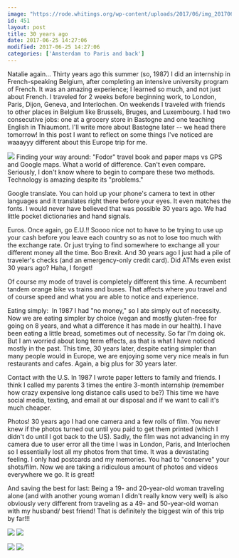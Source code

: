 ```yaml
---
image: "https://rode.whitings.org/wp-content/uploads/2017/06/img_20170625_164356667-1.jpg/img_20170625_164356667-1.jpg"
id: 451
layout: post
title: 30 years ago
date: 2017-06-25 14:27:06
modified: 2017-06-25 14:27:06
categories: ['Amsterdam to Paris and back']
---
```



Natalie again... Thirty years ago this summer (so, 1987) I did an internship in French-speaking Belgium, after completing an intensive university program of French. It was an amazing experience; I learned so much, and not just about French. I traveled for 2 weeks before beginning work, to London, Paris, Dijon, Geneva, and Interlochen. On weekends I traveled with friends to other places in Belgium like Brussels, Bruges, and Luxembourg. I had two consecutive jobs: one at a grocery store in Bastogne and one teaching English in Thiaumont. I'll write more about Bastogne later -- we head there tomorrow!
In this post I want to reflect on some things I've noticed are waaayyy different about this Europe trip for me.

[![](https://whitingpt.files.wordpress.com/2017/06/screenshot_20170625-21193631.png)](https://whitingpt.files.wordpress.com/2017/06/screenshot_20170625-21193631.png)
Finding your way around: "Fodor" travel book and paper maps vs GPS and Google maps. What a world of difference. Can't even compare. Seriously, I don't know where to begin to compare these two methods. Technology is amazing despite its "problems."

Google translate. You can hold up your phone's camera to text in other languages and it translates right there before your eyes. It even matches the fonts. I would never have believed that was possible 30 years ago. We had little pocket dictionaries and hand signals.

Euros. Once again, go E.U.!! Soooo nice not to have to be trying to use up your cash before you leave each country so as not to lose too much with the exchange rate. Or just trying to find somewhere to exchange all your different money all the time. Boo Brexit. And 30 years ago I just had a pile of traveler's checks (and an emergency-only credit card). Did ATMs even exist 30 years ago? Haha, I forget!

Of course my mode of travel is completely different this time. A recumbent tandem orange bike vs trains and buses. That affects where you travel and of course speed and what you are able to notice and experience.

Eating simply:  In 1987 I had "no money," so I ate simply out of necessity. Now we are eating simpler by choice (vegan and mostly gluten-free for going on 8 years, and what a difference it has made in our health). I have been eating a little bread, sometimes out of necessity. So far I'm doing ok. But I am worried about long term effects, as that is what I have noticed mostly in the past. This time, 30 years later, despite eating simpler than many people would in Europe, we are enjoying some very nice meals in fun restaurants and cafes. Again, a big plus for 30 years later.

Contact with the U.S. In 1987 I wrote paper letters to family and friends. I think I called my parents 3 times the entire 3-month internship (remember how crazy expensive long distance calls used to be?) This time we have social media, texting, and email at our disposal and if we want to call it's much cheaper.

Photos! 30 years ago I had one camera and a few rolls of film. You never knew if the photos turned out until you paid to get them printed (which I didn't do until I got back to the US). Sadly, the film was not advancing in my camera due to user error all the time I was in London, Paris, and Interlochen so I essentially lost all my photos from that time. It was a devastating feeling. I only had postcards and my memories. You had to "conserve" your shots/film. Now we are taking a ridiculous amount of photos and videos everywhere we go. It is great!

And saving the best for last: Being a 19- and 20-year-old woman traveling alone (and with another young woman I didn't really know very well) is also obviously very different from traveling as a 49- and 50-year-old woman with my husband/ best friend! That is definitely the biggest win of this trip by far!!!

![](https://whitingpt.files.wordpress.com/2017/06/screenshot_20170625-2119362.png)
![](https://whitingpt.files.wordpress.com/2017/06/image2.jpg)

<!-- Auto-inserted images -->
![](https://rode.whitings.org/wp-content/uploads/2017/06/img_20170625_164356667-1.jpg/img_20170625_164356667-1.jpg)
![](https://rode.whitings.org/wp-content/uploads/2017/06/img_20170625_190232470_hdr.jpg/img_20170625_190232470_hdr.jpg)
